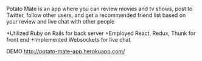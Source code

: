 
Potato Mate is an app where you can review movies and tv shows, post to Twitter, follow other users, and get a recommended friend list based on your review and live chat with other people


+Utilized  Ruby on Rails for back server
+Employed  React, Redux, Thunk for front end
+Implemented Websockets for live chat

DEMO http://potato-mate-app.herokuapp.com/

